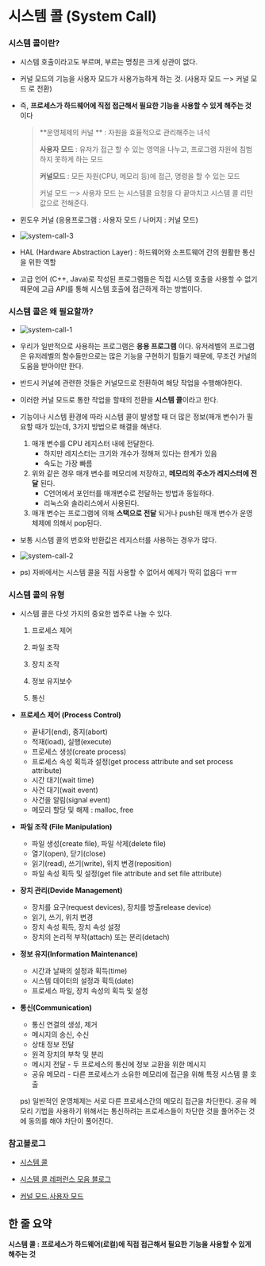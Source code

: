 # 시스템 콜 (System Call)



### 시스템 콜이란?

- 시스템 호출이라고도 부르며, 부르는 명칭은 크게 상관이 없다.
- 커널 모드의 기능을 사용자 모드가 사용가능하게 하는 것. (사용자 모드 ㅡ> 커널 모드 로 전환)

- 즉, **프로세스가 하드웨어에 직접 접근해서 필요한 기능을 사용할 수 있게 해주는 것** 이다

  > **운영체제의 커널 ** : 자원을 효율적으로 관리해주는 녀석
  >
  > **사용자 모드** : 유저가 접근 할 수 있는 영역을 나누고, 프로그램 자원에 침범하지 못하게 하는 모드
  >
  > **커널모드** : 모든 자원(CPU, 메모리 등)에 접근, 명령을 할 수 있는 모드
  >
  > 
  >
  > 커널 모드 ㅡ> 사용자 모드 는 시스템콜 요청을 다 끝마치고 시스템 콜 리턴값으로 전해준다.

- 윈도우 커널 (응용프로그램 : 사용자 모드 / 나머지 : 커널 모드)
- ![system-call-3](C:\Users\박민식\Desktop\MY문서\CS\CS-Study\OS\images\system-call-3.png)
- HAL (Hardware Abstraction Layer) : 하드웨어와 소프트웨어 간의 원활한 통신을 위한 역할
- 고급 언어 (C++, Java)로 작성된 프로그램들은 직접 시스템 호출을 사용할 수 없기 때문에 고급 API를 통해 시스템 호출에 접근하게 하는 방법이다.



### 시스템 콜은 왜 필요할까?

- ![system-call-1](C:\Users\박민식\Desktop\MY문서\CS\CS-Study\OS\images\system-call-1.png)
- 우리가 일반적으로 사용하는 프로그램은 **응용 프로그램** 이다. 유저레벨의 프로그램은 유저레벨의 함수들만으로는 많은 기능을 구현하기 힘들기 때문에, 무조건 커널의 도움을 받아야만 한다.
- 반드시 커널에 관련한 것들은 커널모드로 전환하여 해당 작업을 수행해야한다.
- 이러한 커널 모드로 통한 작업을 할때의 전환을 **시스템 콜**이라고 한다.

- 기능이나 시스템 환경에 따라 시스템 콜이 발생할 때 더 많은 정보(매개 변수)가 필요할 때가 있는데,  3가지 방법으로 해결을 해낸다.
  1. 매개 변수를 CPU 레지스터 내에 전달한다. 
     - 하지만 레지스터는 크기와 개수가 정해져 있다는 한계가 있음
     - 속도는 가장 빠름
  2. 위와 같은 경우 매개 변수를 메모리에 저장하고, **메모리의 주소가 레지스터에 전달** 된다.
     - C언어에서 포인터를 매개변수로 전달하는 방법과 동일하다.
     - 리눅스와 솔라리스에서 사용된다.
  3. 매개 변수는 프로그램에 의해 **스택으로 전달** 되거나 push된 매개 변수가 운영체제에 의해서 pop된다.
- 보통 시스템 콜의 번호와 반환값은 레지스터를 사용하는 경우가 많다.
- ![system-call-2](C:\Users\박민식\Desktop\MY문서\CS\CS-Study\OS\images\system-call-2.png)
- ps) 자바에서는 시스템 콜을 직접 사용할 수 없어서 예제가 딱히 없음다 ㅠㅠ



### 시스템 콜의 유형

- 시스템 콜은 다섯 가지의 중요한 범주로 나눌 수 있다.

  1. 프로세스 제어

  2. 파일 조작

  3. 장치 조작

  4. 정보 유지보수

  5. 통신

     

- **프로세스 제어 (Process Control)**

  - 끝내기(end), 중지(abort)
  - 적재(load), 실행(execute)
  - 프로세스 생성(create process)
  - 프로세스 속성 획득과 설정(get process attribute and set process attribute)
  - 시간 대기(wait time)
  - 사건 대기(wait event)
  - 사건을 알림(signal event)
  - 메모리 할당 및 해제 : malloc, free

  

- **파일 조작 (File Manipulation)**

  - 파일 생성(create file), 파일 삭제(delete file)
  - 열기(open), 닫기(close)
  - 읽기(read), 쓰기(write), 위치 변경(reposition)
  - 파일 속성 획득 및 설정(get file attribute and set file attribute)

  

- **장치 관리(Devide Management)**

  - 장치를 요구(request devices), 장치를 방출release device)
  - 읽기, 쓰기, 위치 변경
  - 장치 속성 획득, 장치 속성 설정
  - 장치의 논리적 부착(attach) 또는 분리(detach)



- **정보 유지(Information Maintenance)**

  - 시간과 날짜의 설정과 획득(time)
  - 시스템 데이터의 설정과 획득(date)
  - 프로세스 파일, 장치 속성의 획득 및 설정

  

- **통신(Communication)**

  - 통신 연결의 생성, 제거
  - 메시지의 송신, 수신
  - 상태 정보 전달
  - 원격 장치의 부착 및 분리
  - 메시지 전달 - 두 프로세스의 통신에 정보 교환을 위한 메시지
  - 공유 메모리 - 다른 프로세스가 소유한 메모리에 접근을 위해 특정 시스템 콜 호출

  ps) 일반적인 운영체제는 서로 다른 프로세스간의 메모리 접근을 차단한다. 공유 메모리 기법을 사용하기 위해서는 통신하려는 프로세스들이 차단한 것을 풀어주는 것에 동의를 해야 차단이 풀어진다.



### 참고블로그

- [시스템 콜](https://luckyyowu.tistory.com/133)

- [시스템 콜 레퍼런스 모음 블로그](https://whitesnake1004.tistory.com/2)
- [커널 모드,사용자 모드](https://blockdmask.tistory.com/69)



## 한 줄 요약

**시스템 콜 : 프로세스가 하드웨어(로컬)에 직접 접근해서 필요한 기능을 사용할 수 있게 해주는 것**